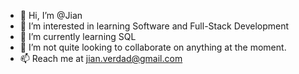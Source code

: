 - 👋 Hi, I’m @Jian
- 👀 I’m interested in learning Software and Full-Stack Development
- 🌱 I’m currently learning SQL
- 💞️ I’m not quite looking to collaborate on anything at the moment. 
- 📫 Reach me at jian.verdad@gmail.com

<!---
Nepherence/Nepherence is a ✨ special ✨ repository because its `README.md` (this file) appears on your GitHub profile.
You can click the Preview link to take a look at your changes.
--->
